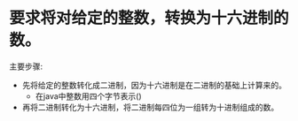 # 要求将对给定的整数，转换为十六进制的数。

主要步骤:

- 先将给定的整数转化成二进制，因为十六进制是在二进制的基础上计算来的。
  - 在java中整数用四个字节表示()
- 再将二进制转化为十六进制，将二进制每四位为一组转为十进制组成的数。

